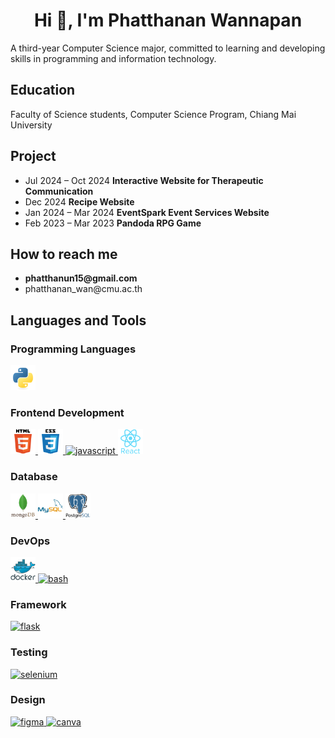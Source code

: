 <h1 align="center">Hi 👋, I'm Phatthanan Wannapan</h1>
<p>A third-year Computer Science major, committed to learning and developing skills in programming and information technology.</p>

<h2 align="left">Education</h2>
<p align="left">Faculty of Science students, Computer Science Program, Chiang Mai University</p>

<h2 align="left">Project</h2>
<ul>
<li>Jul 2024 – Oct 2024 <strong>Interactive Website for Therapeutic Communication</strong></li>
<li>Dec 2024 <strong>Recipe Website</strong></li>
<li>Jan 2024 – Mar 2024 <strong>EventSpark Event Services Website</strong></li>
<li>Feb 2023 – Mar 2023 <strong>Pandoda RPG Game</strong></li>
</ul>

<h2 align="left">How to reach me</h2>
<ul>
<li><strong>phatthanun15@gmail.com</strong></li>
<li>phatthanan_wan@cmu.ac.th</li>
</ul>

<h2 align="left">Languages and Tools</h2>

<h3 align="left">Programming Languages</h3>
<p align="left"> <a href="https://www.python.org" target="_blank" rel="noreferrer"> <img src="https://raw.githubusercontent.com/devicons/devicon/master/icons/python/python-original.svg" alt="python" width="40" height="40"/> </a> </p>

<h3 align="left">Frontend Development</h3>
<p align="left"> <a href="https://www.w3.org/html/" target="_blank" rel="noreferrer"> <img src="https://raw.githubusercontent.com/devicons/devicon/master/icons/html5/html5-original-wordmark.svg" alt="html5" width="40" height="40"/> </a> <a href="https://www.w3schools.com/css/" target="_blank" rel="noreferrer"> <img src="https://raw.githubusercontent.com/devicons/devicon/master/icons/css3/css3-original-wordmark.svg" alt="css3" width="40" height="40"/> </a> <a href="https://www.javascript.com/" target="_blank" rel="noreferrer"> <img src="https://static.vecteezy.com/system/resources/previews/027/127/560/non_2x/javascript-logo-javascript-icon-transparent-free-png.png" alt="javascript" width="40" height="40"/> </a> <a href="https://reactjs.org/" target="_blank" rel="noreferrer"> <img src="https://raw.githubusercontent.com/devicons/devicon/master/icons/react/react-original-wordmark.svg" alt="react" width="40" height="40"/> </a>  </p>


<h3 align="left">Database</h3>
<p align="left"> <a href="https://www.mongodb.com/" target="_blank" rel="noreferrer"> <img src="https://raw.githubusercontent.com/devicons/devicon/master/icons/mongodb/mongodb-original-wordmark.svg" alt="mongodb" width="40" height="40"/> </a> <a href="https://www.mysql.com/" target="_blank" rel="noreferrer"> <img src="https://raw.githubusercontent.com/devicons/devicon/master/icons/mysql/mysql-original-wordmark.svg" alt="mysql" width="40" height="40"/> </a> <a href="https://www.postgresql.org" target="_blank" rel="noreferrer"> <img src="https://raw.githubusercontent.com/devicons/devicon/master/icons/postgresql/postgresql-original-wordmark.svg" alt="postgresql" width="40" height="40"/> </a> </p>

<h3 align="left">DevOps</h3>
<p align="left"> <a href="https://www.docker.com/" target="_blank" rel="noreferrer"> <img src="https://raw.githubusercontent.com/devicons/devicon/master/icons/docker/docker-original-wordmark.svg" alt="docker" width="40" height="40"/> </a> <a href="https://www.gnu.org/software/bash/" target="_blank" rel="noreferrer"> <img src="https://www.vectorlogo.zone/logos/gnu_bash/gnu_bash-icon.svg" alt="bash" width="40" height="40"/> </a> </p>

<h3 align="left">Framework</h3>
<p align="left"> <a href="https://flask.palletsprojects.com/" target="_blank" rel="noreferrer"> <img src="https://uxwing.com/wp-content/themes/uxwing/download/brands-and-social-media/flask-logo-icon.png" alt="flask" width="40" height="40"/> </a> </p>

<h3 align="left">Testing</h3>
<p align="left"> <a href="https://www.selenium.dev" target="_blank" rel="noreferrer"> <img src="https://raw.githubusercontent.com/detain/svg-logos/780f25886640cef088af994181646db2f6b1a3f8/svg/selenium-logo.svg" alt="selenium" width="40" height="40"/> </a> </p>

<h3 align="left">Design</h3>
<p align="left"> <a href="https://www.figma.com/" target="_blank" rel="noreferrer"> <img src="https://www.vectorlogo.zone/logos/figma/figma-icon.svg" alt="figma" width="40" height="40"/> </a> <a href="https://www.canva.com/" target="_blank" rel="noreferrer"> <img src="https://static.vecteezy.com/system/resources/previews/032/329/173/non_2x/canva-icon-logo-symbol-free-png.png" alt="canva" width="40" height="40"/> </a> </p>

